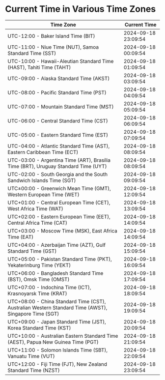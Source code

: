 # Current Time in Various Time Zones

| Time Zone | Current Time |
|-----------|--------------|
| UTC-12:00 - Baker Island Time (BIT) | 2024-09-18 23:09:54 |
| UTC-11:00 - Niue Time (NUT), Samoa Standard Time (SST) | 2024-09-18 00:09:54 |
| UTC-10:00 - Hawaii-Aleutian Standard Time (HAST), Tahiti Time (TAHT) | 2024-09-18 01:09:54 |
| UTC-09:00 - Alaska Standard Time (AKST) | 2024-09-18 03:09:54 |
| UTC-08:00 - Pacific Standard Time (PST) | 2024-09-18 04:09:54 |
| UTC-07:00 - Mountain Standard Time (MST) | 2024-09-18 05:09:54 |
| UTC-06:00 - Central Standard Time (CST) | 2024-09-18 06:09:54 |
| UTC-05:00 - Eastern Standard Time (EST) | 2024-09-18 07:09:54 |
| UTC-04:00 - Atlantic Standard Time (AST), Eastern Caribbean Time (ECT) | 2024-09-18 08:09:54 |
| UTC-03:00 - Argentina Time (ART), Brasília Time (BRT), Uruguay Standard Time (UYT) | 2024-09-18 08:09:54 |
| UTC-02:00 - South Georgia and the South Sandwich Islands Time (SGT) | 2024-09-18 09:09:54 |
| UTC±00:00 - Greenwich Mean Time (GMT), Western European Time (WET) | 2024-09-18 12:09:54 |
| UTC+01:00 - Central European Time (CET), West Africa Time (WAT) | 2024-09-18 13:09:54 |
| UTC+02:00 - Eastern European Time (EET), Central Africa Time (CAT) | 2024-09-18 14:09:54 |
| UTC+03:00 - Moscow Time (MSK), East Africa Time (EAT) | 2024-09-18 14:09:54 |
| UTC+04:00 - Azerbaijan Time (AZT), Gulf Standard Time (GST) | 2024-09-18 15:09:54 |
| UTC+05:00 - Pakistan Standard Time (PKT), Yekaterinburg Time (YEKT) | 2024-09-18 16:09:54 |
| UTC+06:00 - Bangladesh Standard Time (BST), Omsk Time (OMST) | 2024-09-18 17:09:54 |
| UTC+07:00 - Indochina Time (ICT), Krasnoyarsk Time (KRAT) | 2024-09-18 18:09:54 |
| UTC+08:00 - China Standard Time (CST), Australian Western Standard Time (AWST), Singapore Time (SGT) | 2024-09-18 19:09:54 |
| UTC+09:00 - Japan Standard Time (JST), Korea Standard Time (KST) | 2024-09-18 20:09:54 |
| UTC+10:00 - Australian Eastern Standard Time (AEST), Papua New Guinea Time (PGT) | 2024-09-18 21:09:54 |
| UTC+11:00 - Solomon Islands Time (SBT), Vanuatu Time (VUT) | 2024-09-18 22:09:54 |
| UTC+12:00 - Fiji Time (FJT), New Zealand Standard Time (NZST) | 2024-09-18 23:09:54 |

